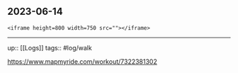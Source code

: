 ## 2023-06-14


`<iframe height=800 width=750 src=""></iframe>`

---

up:: [[Logs]]
tags:: #log/walk 

https://www.mapmyride.com/workout/7322381302